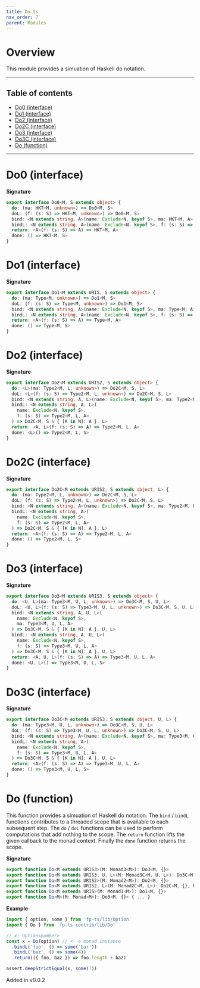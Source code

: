 ```yaml
---
title: Do.ts
nav_order: 7
parent: Modules
---
```


# Overview

This module provides a simuation of Haskell do notation.

---

<h2 class="text-delta">Table of contents</h2>

- [Do0 (interface)](#do0-interface)
- [Do1 (interface)](#do1-interface)
- [Do2 (interface)](#do2-interface)
- [Do2C (interface)](#do2c-interface)
- [Do3 (interface)](#do3-interface)
- [Do3C (interface)](#do3c-interface)
- [Do (function)](#do-function)

---

# Do0 (interface)

**Signature**

```ts
export interface Do0<M, S extends object> {
  do: (ma: HKT<M, unknown>) => Do0<M, S>
  doL: (f: (s: S) => HKT<M, unknown>) => Do0<M, S>
  bind: <N extends string, A>(name: Exclude<N, keyof S>, ma: HKT<M, A>) => Do0<M, S & { [K in N]: A }>
  bindL: <N extends string, A>(name: Exclude<N, keyof S>, f: (s: S) => HKT<M, A>) => Do0<M, S & { [K in N]: A }>
  return: <A>(f: (s: S) => A) => HKT<M, A>
  done: () => HKT<M, S>
}
```

# Do1 (interface)

**Signature**

```ts
export interface Do1<M extends URIS, S extends object> {
  do: (ma: Type<M, unknown>) => Do1<M, S>
  doL: (f: (s: S) => Type<M, unknown>) => Do1<M, S>
  bind: <N extends string, A>(name: Exclude<N, keyof S>, ma: Type<M, A>) => Do1<M, S & { [K in N]: A }>
  bindL: <N extends string, A>(name: Exclude<N, keyof S>, f: (s: S) => Type<M, A>) => Do1<M, S & { [K in N]: A }>
  return: <A>(f: (s: S) => A) => Type<M, A>
  done: () => Type<M, S>
}
```

# Do2 (interface)

**Signature**

```ts
export interface Do2<M extends URIS2, S extends object> {
  do: <L>(ma: Type2<M, L, unknown>) => Do2C<M, S, L>
  doL: <L>(f: (s: S) => Type2<M, L, unknown>) => Do2C<M, S, L>
  bind: <N extends string, A, L>(name: Exclude<N, keyof S>, ma: Type2<M, L, A>) => Do2C<M, S & { [K in N]: A }, L>
  bindL: <N extends string, A, L>(
    name: Exclude<N, keyof S>,
    f: (s: S) => Type2<M, L, A>
  ) => Do2C<M, S & { [K in N]: A }, L>
  return: <A, L>(f: (s: S) => A) => Type2<M, L, A>
  done: <L>() => Type2<M, L, S>
}
```

# Do2C (interface)

**Signature**

```ts
export interface Do2C<M extends URIS2, S extends object, L> {
  do: (ma: Type2<M, L, unknown>) => Do2C<M, S, L>
  doL: (f: (s: S) => Type2<M, L, unknown>) => Do2C<M, S, L>
  bind: <N extends string, A>(name: Exclude<N, keyof S>, ma: Type2<M, L, A>) => Do2C<M, S & { [K in N]: A }, L>
  bindL: <N extends string, A>(
    name: Exclude<N, keyof S>,
    f: (s: S) => Type2<M, L, A>
  ) => Do2C<M, S & { [K in N]: A }, L>
  return: <A>(f: (s: S) => A) => Type2<M, L, A>
  done: () => Type2<M, L, S>
}
```

# Do3 (interface)

**Signature**

```ts
export interface Do3<M extends URIS3, S extends object> {
  do: <U, L>(ma: Type3<M, U, L, unknown>) => Do3C<M, S, U, L>
  doL: <U, L>(f: (s: S) => Type3<M, U, L, unknown>) => Do3C<M, S, U, L>
  bind: <N extends string, A, U, L>(
    name: Exclude<N, keyof S>,
    ma: Type3<M, U, L, A>
  ) => Do3C<M, S & { [K in N]: A }, U, L>
  bindL: <N extends string, A, U, L>(
    name: Exclude<N, keyof S>,
    f: (s: S) => Type3<M, U, L, A>
  ) => Do3C<M, S & { [K in N]: A }, U, L>
  return: <A, U, L>(f: (s: S) => A) => Type3<M, U, L, A>
  done: <U, L>() => Type3<M, U, L, S>
}
```

# Do3C (interface)

**Signature**

```ts
export interface Do3C<M extends URIS3, S extends object, U, L> {
  do: (ma: Type3<M, U, L, unknown>) => Do3C<M, S, U, L>
  doL: (f: (s: S) => Type3<M, U, L, unknown>) => Do3C<M, S, U, L>
  bind: <N extends string, A>(name: Exclude<N, keyof S>, ma: Type3<M, U, L, A>) => Do3C<M, S & { [K in N]: A }, U, L>
  bindL: <N extends string, A>(
    name: Exclude<N, keyof S>,
    f: (s: S) => Type3<M, U, L, A>
  ) => Do3C<M, S & { [K in N]: A }, U, L>
  return: <A>(f: (s: S) => A) => Type3<M, U, L, A>
  done: () => Type3<M, U, L, S>
}
```

# Do (function)

This function provides a simuation of Haskell do notation. The `bind` / `bindL` functions contributes to a threaded
scope that is available to each subsequent step. The `do` / `doL` functions can be used to perform computations that
add nothing to the scope. The `return` function lifts the given callback to the monad context. Finally the `done`
function returns the scope.

**Signature**

```ts
export function Do<M extends URIS3>(M: Monad3<M>): Do3<M, {}>
export function Do<M extends URIS3, U, L>(M: Monad3C<M, U, L>): Do3C<M, {}, U, L>
export function Do<M extends URIS2>(M: Monad2<M>): Do2<M, {}>
export function Do<M extends URIS2, L>(M: Monad2C<M, L>): Do2C<M, {}, L>
export function Do<M extends URIS>(M: Monad1<M>): Do1<M, {}>
export function Do<M>(M: Monad<M>): Do0<M, {}> { ... }
```

**Example**

```ts
import { option, some } from 'fp-ts/lib/Option'
import { Do } from 'fp-ts-contrib/lib/Do'

// x: Option<number>
const x = Do(option) // <- a monad instance
  .bindL('foo', () => some('bar'))
  .bindL('baz', () => some(4))
  .return(({ foo, baz }) => foo.length + baz)

assert.deepStrictEqual(x, some(7))
```

Added in v0.0.2
